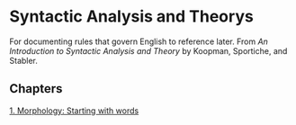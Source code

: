 # Syntactic Analysis and Theorys

For documenting rules that govern English to reference later. From _An Introduction to Syntactic Analysis and Theory_ by Koopman, Sportiche, and Stabler.

## Chapters
[1. Morphology: Starting with words](1-Morphology.md)
